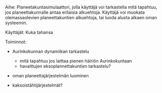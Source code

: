 Aihe: Planeetakuntasimulaattori, jolla käyttäjä voi tarkastella mitä tapahtuu, jos planeettakunnalle antaa erilaisia alkuehtoja. Käyttäjä voi muokata olemassaolevien planeettakuntien alkuehtoja, tai luoda alusta alkaen oman systeemin.

Käyttäjät: Kuka tahansa

Toiminnot:

- Aurinkokunnan dynamiikan tarkastelu
  - mitä tapahtuu jos laittaa pienen häiriön Aurinkokuntaan
  - havaittujen eksoplannettakuntien tarkastelu?
  
- oman planeettajärjestelmän luominen

- kaksoistähtijärjestelmät?
